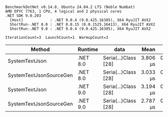 ```

BenchmarkDotNet v0.14.0, Ubuntu 24.04.2 LTS (Noble Numbat)
AMD EPYC 7763, 1 CPU, 4 logical and 2 physical cores
.NET SDK 9.0.203
  [Host]            : .NET 9.0.4 (9.0.425.16305), X64 RyuJIT AVX2
  ShortRun-.NET 8.0 : .NET 8.0.15 (8.0.1525.16413), X64 RyuJIT AVX2
  ShortRun-.NET 9.0 : .NET 9.0.4 (9.0.425.16305), X64 RyuJIT AVX2

IterationCount=3  LaunchCount=1  WarmupCount=3  

```
| Method                  | Runtime  | data                 | Mean     | Error     | StdDev    | Min      | Max      | Gen0   | Allocated |
|------------------------ |--------- |--------------------- |---------:|----------:|----------:|---------:|---------:|-------:|----------:|
| SystemTextJson          | .NET 8.0 | Seria(...)Class [28] | 3.806 μs | 0.8304 μs | 0.0455 μs | 3.770 μs | 3.857 μs | 0.1221 |   2.07 KB |
| SystemTextJsonSourceGen | .NET 8.0 | Seria(...)Class [28] | 3.033 μs | 0.3269 μs | 0.0179 μs | 3.012 μs | 3.044 μs | 0.1335 |    2.2 KB |
| SystemTextJson          | .NET 9.0 | Seria(...)Class [28] | 3.194 μs | 0.2629 μs | 0.0144 μs | 3.181 μs | 3.209 μs | 0.1259 |   2.07 KB |
| SystemTextJsonSourceGen | .NET 9.0 | Seria(...)Class [28] | 2.787 μs | 0.3831 μs | 0.0210 μs | 2.770 μs | 2.811 μs | 0.1335 |    2.2 KB |
